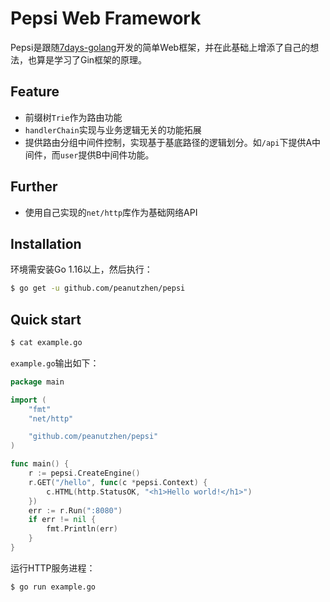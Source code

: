 # Pepsi Web Framework
Pepsi是跟随[7days-golang](https://github.com/geektutu/7days-golang)开发的简单Web框架，并在此基础上增添了自己的想法，也算是学习了Gin框架的原理。

## Feature

- 前缀树`Trie`作为路由功能
- `handlerChain`实现与业务逻辑无关的功能拓展
- 提供路由分组中间件控制，实现基于基底路径的逻辑划分。如`/api`下提供A中间件，而`user`提供B中间件功能。

## Further

- 使用自己实现的`net/http`库作为基础网络API

## Installation

环境需安装Go 1.16以上，然后执行：

```sh
$ go get -u github.com/peanutzhen/pepsi
```

## Quick start

```sh
$ cat example.go
```

`example.go`输出如下：

```go
package main

import (
	"fmt"
	"net/http"

	"github.com/peanutzhen/pepsi"
)

func main() {
	r := pepsi.CreateEngine()
	r.GET("/hello", func(c *pepsi.Context) {
		c.HTML(http.StatusOK, "<h1>Hello world!</h1>")
	})
	err := r.Run(":8080")
	if err != nil {
		fmt.Println(err)
	}
}
```

运行HTTP服务进程：

```sh
$ go run example.go
```
